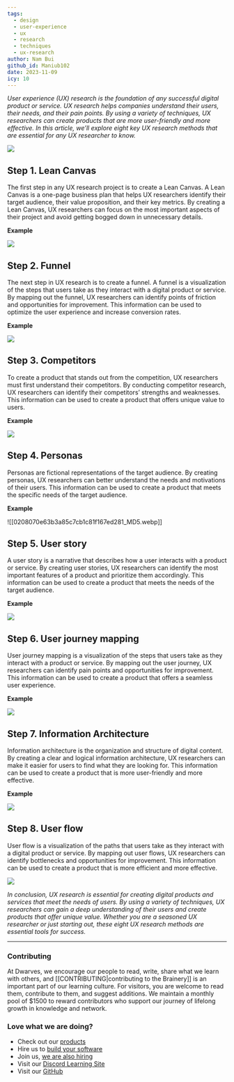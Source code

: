 ```yaml
---
tags:
  - design
  - user-experience
  - ux
  - research
  - techniques
  - ux-research
author: Nam Bui
github_id: Maniub102
date: 2023-11-09
icy: 10
---
```


_User experience (UX) research is the foundation of any successful digital product or service. UX research helps companies understand their users, their needs, and their pain points. By using a variety of techniques, UX researchers can create products that are more user-friendly and more effective. In this article, we’ll explore eight key UX research methods that are essential for any UX researcher to know._

![](assets/mastering-ux-research---essential-techniques-for-successful-design_27df284cb1c26dd5751191b083bf5ea1_md5.webp)

## **Step 1. Lean Canvas**
The first step in any UX research project is to create a Lean Canvas. A Lean Canvas is a one-page business plan that helps UX researchers identify their target audience, their value proposition, and their key metrics. By creating a Lean Canvas, UX researchers can focus on the most important aspects of their project and avoid getting bogged down in unnecessary details.

**Example**

![](assets/mastering-ux-research---essential-techniques-for-successful-design_1ebb082a46878510c4f8d61f57863326_md5.webp)

## **Step 2. Funnel**
The next step in UX research is to create a funnel. A funnel is a visualization of the steps that users take as they interact with a digital product or service. By mapping out the funnel, UX researchers can identify points of friction and opportunities for improvement. This information can be used to optimize the user experience and increase conversion rates.

**Example**

![](assets/mastering-ux-research---essential-techniques-for-successful-design_93fdf71373692341ebe3a9100b702de8_md5.webp)

## **Step 3. Competitors**
To create a product that stands out from the competition, UX researchers must first understand their competitors. By conducting competitor research, UX researchers can identify their competitors’ strengths and weaknesses. This information can be used to create a product that offers unique value to users.

**Example**

![](assets/mastering-ux-research---essential-techniques-for-successful-design_0208070e63b3a85c7cb1c81f167ed281_md5.webp)

## **Step 4. Personas**
Personas are fictional representations of the target audience. By creating personas, UX researchers can better understand the needs and motivations of their users. This information can be used to create a product that meets the specific needs of the target audience.

**Example**

![[0208070e63b3a85c7cb1c81f167ed281_MD5.webp]]

## **Step 5. User story**
A user story is a narrative that describes how a user interacts with a product or service. By creating user stories, UX researchers can identify the most important features of a product and prioritize them accordingly. This information can be used to create a product that meets the needs of the target audience.

**Example**

![](assets/mastering-ux-research---essential-techniques-for-successful-design_caa63d23606627da1c84bfd79de1eafd_md5.webp)

## **Step 6. User journey mapping**
User journey mapping is a visualization of the steps that users take as they interact with a product or service. By mapping out the user journey, UX researchers can identify pain points and opportunities for improvement. This information can be used to create a product that offers a seamless user experience.

**Example**

![](assets/mastering-ux-research---essential-techniques-for-successful-design_e10e65c48fa960ee6221e66bf0aa80fa_md5.webp)

## **Step 7. Information Architecture**
Information architecture is the organization and structure of digital content. By creating a clear and logical information architecture, UX researchers can make it easier for users to find what they are looking for. This information can be used to create a product that is more user-friendly and more effective.

**Example**

![](assets/mastering-ux-research---essential-techniques-for-successful-design_2b82952491d62b6ee30d7a310d78d9d9_md5.webp)

## **Step 8. User flow**
User flow is a visualization of the paths that users take as they interact with a digital product or service. By mapping out user flows, UX researchers can identify bottlenecks and opportunities for improvement. This information can be used to create a product that is more efficient and more effective.

![](assets/mastering-ux-research---essential-techniques-for-successful-design_0263e564347de20cc7d75fafafb3c7d8_md5.webp)

_In conclusion, UX research is essential for creating digital products and services that meet the needs of users. By using a variety of techniques, UX researchers can gain a deep understanding of their users and create products that offer unique value. Whether you are a seasoned UX researcher or just starting out, these eight UX research methods are essential tools for success._

---
<!-- cta -->

### Contributing
At Dwarves, we encourage our people to read, write, share what we learn with others, and [[CONTRIBUTING|contributing to the Brainery]] is an important part of our learning culture. For visitors, you are welcome to read them, contribute to them, and suggest additions. We maintain a monthly pool of $1500 to reward contributors who support our journey of lifelong growth in knowledge and network.

### Love what we are doing?
- Check out our [products](https://superbits.co)
- Hire us to [build your software](https://d.foundation)
- Join us, [we are also hiring](https://github.com/dwarvesf/WeAreHiring)
- Visit our [Discord Learning Site](https://discord.gg/dzNBpNTVEZ)
- Visit our [GitHub](https://github.com/dwarvesf)